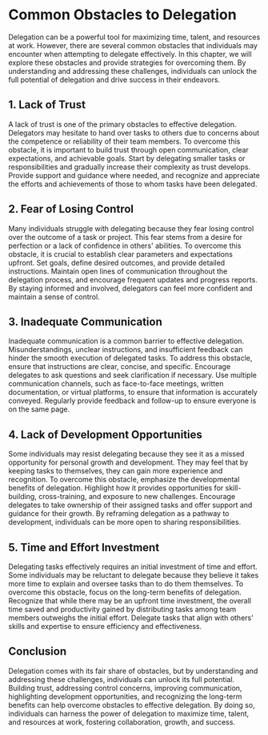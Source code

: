Common Obstacles to Delegation
=========================================

Delegation can be a powerful tool for maximizing time, talent, and resources at work. However, there are several common obstacles that individuals may encounter when attempting to delegate effectively. In this chapter, we will explore these obstacles and provide strategies for overcoming them. By understanding and addressing these challenges, individuals can unlock the full potential of delegation and drive success in their endeavors.

**1. Lack of Trust**
--------------------

A lack of trust is one of the primary obstacles to effective delegation. Delegators may hesitate to hand over tasks to others due to concerns about the competence or reliability of their team members. To overcome this obstacle, it is important to build trust through open communication, clear expectations, and achievable goals. Start by delegating smaller tasks or responsibilities and gradually increase their complexity as trust develops. Provide support and guidance where needed, and recognize and appreciate the efforts and achievements of those to whom tasks have been delegated.

**2. Fear of Losing Control**
-----------------------------

Many individuals struggle with delegating because they fear losing control over the outcome of a task or project. This fear stems from a desire for perfection or a lack of confidence in others' abilities. To overcome this obstacle, it is crucial to establish clear parameters and expectations upfront. Set goals, define desired outcomes, and provide detailed instructions. Maintain open lines of communication throughout the delegation process, and encourage frequent updates and progress reports. By staying informed and involved, delegators can feel more confident and maintain a sense of control.

**3. Inadequate Communication**
-------------------------------

Inadequate communication is a common barrier to effective delegation. Misunderstandings, unclear instructions, and insufficient feedback can hinder the smooth execution of delegated tasks. To address this obstacle, ensure that instructions are clear, concise, and specific. Encourage delegates to ask questions and seek clarification if necessary. Use multiple communication channels, such as face-to-face meetings, written documentation, or virtual platforms, to ensure that information is accurately conveyed. Regularly provide feedback and follow-up to ensure everyone is on the same page.

**4. Lack of Development Opportunities**
----------------------------------------

Some individuals may resist delegating because they see it as a missed opportunity for personal growth and development. They may feel that by keeping tasks to themselves, they can gain more experience and recognition. To overcome this obstacle, emphasize the developmental benefits of delegation. Highlight how it provides opportunities for skill-building, cross-training, and exposure to new challenges. Encourage delegates to take ownership of their assigned tasks and offer support and guidance for their growth. By reframing delegation as a pathway to development, individuals can be more open to sharing responsibilities.

**5. Time and Effort Investment**
---------------------------------

Delegating tasks effectively requires an initial investment of time and effort. Some individuals may be reluctant to delegate because they believe it takes more time to explain and oversee tasks than to do them themselves. To overcome this obstacle, focus on the long-term benefits of delegation. Recognize that while there may be an upfront time investment, the overall time saved and productivity gained by distributing tasks among team members outweighs the initial effort. Delegate tasks that align with others' skills and expertise to ensure efficiency and effectiveness.

**Conclusion**
--------------

Delegation comes with its fair share of obstacles, but by understanding and addressing these challenges, individuals can unlock its full potential. Building trust, addressing control concerns, improving communication, highlighting development opportunities, and recognizing the long-term benefits can help overcome obstacles to effective delegation. By doing so, individuals can harness the power of delegation to maximize time, talent, and resources at work, fostering collaboration, growth, and success.
